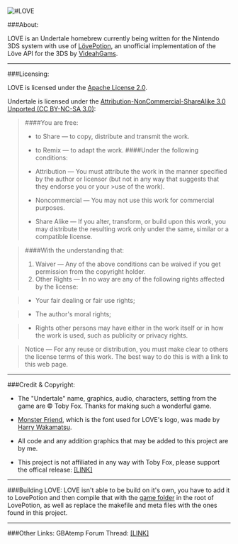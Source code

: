 ![#LOVE](../master/meta/banner.png)

###About:

LOVE is an Undertale homebrew currently being written for the Nintendo 3DS system with use of <a href="https://github.com/VideahGams/LovePotion">LövePotion</a>, an unofficial implementation of the Löve API for the 3DS by <a href="https://github.com/VideahGams">VideahGams</a>.
___

###Licensing:

LOVE is licensed under the <a href="https://www.apache.org/licenses/LICENSE-2.0">Apache License 2.0</a>.

Undertale is licensed under the <a href="https://creativecommons.org/licenses/by-nc-sa/3.0/">Attribution-NonCommercial-ShareAlike 3.0 Unported (CC BY-NC-SA 3.0)</a>:
>####You are free:
>
> - to Share — to copy, distribute and transmit the work.
> - to Remix — to adapt the work.
>####Under the following conditions:
>
>- Attribution — You must attribute the work in the manner specified by the author or licensor (but not in any way that suggests that they endorse you or your >use of the work).
>- Noncommercial — You may not use this work for commercial purposes.
>- Share Alike — If you alter, transform, or build upon this work, you may distribute the resulting work only under the same, similar or a compatible license.

>####With the understanding that:
>
> 1. Waiver — Any of the above conditions can be waived if you get permission from the copyright holder.
> 2. Other Rights — In no way are any of the following rights affected by the license:

> - Your fair dealing or fair use rights;

> - The author's moral rights;

> - Rights other persons may have either in the work itself or in how the work is used, such as publicity or privacy rights.

> Notice — For any reuse or distribution, you must make clear to others the license terms of this work. The best way to do this is with a link to this web page.

___

###Credit & Copyright:
- The "Undertale" name, graphics, audio, characters, setting from the game are © Toby Fox. Thanks for making such a wonderful game.

- <a href="https://www.behance.net/gallery/31378523/Monster-Friend-Undertale-Logo-Font">Monster Friend</a>, which is the font used for LOVE's logo, was made by <a href="https://www.behance.net/JapanYoshi">Harry Wakamatsu</a>.

- All code and any addition graphics that may be added to this project are by me. 
- This project is not affiliated in any way with Toby Fox, please support the offical release: <a href="https://undertale.com/">[LINK]</a>

___

###Building LOVE:
LOVE isn't able to be build on it's own, you have to add it to LovePotion and then compile that with the [game folder](../master/game) in the root of LovePotion, as well as replace the makefile and meta files with the ones found in this project.

___

###Other Links:
GBAtemp Forum Thread: <a href="https://gbatemp.net/threads/wip-love-a-visual-homebrew-for-fallen-humans.420076/page-3#post-6706194">[LINK]</a>
